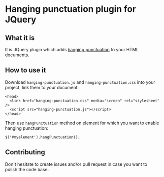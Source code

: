 # Hanging punctuation plugin for JQuery

## What it is

It is JQuery plugin which adds [hanging punctuation](https://en.wikipedia.org/wiki/Hanging_punctuation) to your HTML documents.

## How to use it

Download `hanging-punctuation.js` and `hanging-punctuation.css` into your project, link them to your document:

    <head>
      <link href="hanging-punctuation.css" media="screen" rel="stylesheet" />
      <script src="hanging-punctuation.js"></script>
    </head>

Then use `hangPunctuation` method on element for which you want to enable hanging punctuation:

    $('#myelement').hangPunctuation();

## Contributing

Don't hesitate to create issues and/or pull request in case you want to polish the code base.